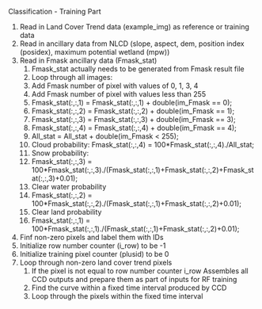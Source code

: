 Classification - Training Part

1. Read in Land Cover Trend data (example_img) as reference or training data
2. Read in ancillary data from NLCD (slope, aspect, dem, position index (posidex), maximum potential wetland (mpw))
3. Read in Fmask ancillary data (Fmask_stat)
   1. Fmask_stat actually needs to be generated from Fmask result file
   2. Loop through all images:
   3. Add Fmask number of pixel with values of 0, 1, 3, 4 
   4. Add Fmask number of pixel with values less than 255
   5. Fmask_stat(:,:,1) = Fmask_stat(:,:,1) + double(im_Fmask == 0);
   6. Fmask_stat(:,:,2) = Fmask_stat(:,:,2) + double(im_Fmask == 1);
   7. Fmask_stat(:,:,3) = Fmask_stat(:,:,3) + double(im_Fmask == 3);
   8. Fmask_stat(:,:,4) = Fmask_stat(:,:,4) + double(im_Fmask == 4);
   9. All_stat = All_stat + double(im_Fmask < 255);
   10. Cloud probability: Fmask_stat(:,:,4) = 100*Fmask_stat(:,:,4)./All_stat;
   11. Snow probability:
      12. Fmask_stat(:,:,3) = 100*Fmask_stat(:,:,3)./(Fmask_stat(:,:,1)+Fmask_stat(:,:,2)+Fmask_stat(:,:,3)+0.01);
   13. Clear water probability
      14. Fmask_stat(:,:,2) = 100*Fmask_stat(:,:,2)./(Fmask_stat(:,:,1)+Fmask_stat(:,:,2)+0.01);
   15. Clear land probability
      16. Fmask_stat(:,:,1) = 100*Fmask_stat(:,:,1)./(Fmask_stat(:,:,1)+Fmask_stat(:,:,2)+0.01);
4. Finf non-zero pixels and label them with IDs
5. Initialize row number counter (i_row) to be -1
6. Initialize training pixel counter (plusid) to be 0
7. Loop through non-zero land cover trend pixels
   1. If the pixel is not equal to row number counter i_row
       Assembles all CCD outputs and prepare them as part of inputs for RF training
   2. Find the curve within a fixed time interval produced by CCD
   3. Loop through the pixels within the fixed time interval
   
   



      
      

   

